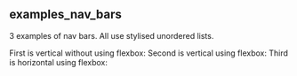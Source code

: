 ## examples_nav_bars
3 examples of nav bars.
All use stylised unordered lists.

First is vertical without using flexbox:
Second is vertical using flexbox:
Third is horizontal using flexbox:
